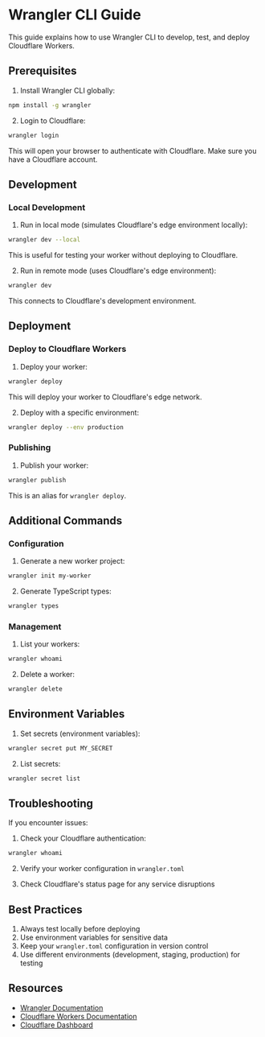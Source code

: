 # Wrangler CLI Guide

This guide explains how to use Wrangler CLI to develop, test, and deploy Cloudflare Workers.

## Prerequisites

1. Install Wrangler CLI globally:
```bash
npm install -g wrangler
```

2. Login to Cloudflare:
```bash
wrangler login
```
This will open your browser to authenticate with Cloudflare. Make sure you have a Cloudflare account.

## Development

### Local Development

1. Run in local mode (simulates Cloudflare's edge environment locally):
```bash
wrangler dev --local
```
This is useful for testing your worker without deploying to Cloudflare.

2. Run in remote mode (uses Cloudflare's edge environment):
```bash
wrangler dev
```
This connects to Cloudflare's development environment.

## Deployment

### Deploy to Cloudflare Workers

1. Deploy your worker:
```bash
wrangler deploy
```
This will deploy your worker to Cloudflare's edge network.

2. Deploy with a specific environment:
```bash
wrangler deploy --env production
```

### Publishing

1. Publish your worker:
```bash
wrangler publish
```
This is an alias for `wrangler deploy`.

## Additional Commands

### Configuration

1. Generate a new worker project:
```bash
wrangler init my-worker
```

2. Generate TypeScript types:
```bash
wrangler types
```

### Management

1. List your workers:
```bash
wrangler whoami
```

2. Delete a worker:
```bash
wrangler delete
```

## Environment Variables

1. Set secrets (environment variables):
```bash
wrangler secret put MY_SECRET
```

2. List secrets:
```bash
wrangler secret list
```

## Troubleshooting

If you encounter issues:

1. Check your Cloudflare authentication:
```bash
wrangler whoami
```

2. Verify your worker configuration in `wrangler.toml`

3. Check Cloudflare's status page for any service disruptions

## Best Practices

1. Always test locally before deploying
2. Use environment variables for sensitive data
3. Keep your `wrangler.toml` configuration in version control
4. Use different environments (development, staging, production) for testing

## Resources

- [Wrangler Documentation](https://developers.cloudflare.com/workers/wrangler/)
- [Cloudflare Workers Documentation](https://developers.cloudflare.com/workers/)
- [Cloudflare Dashboard](https://dash.cloudflare.com) 